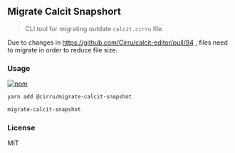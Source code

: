 
Migrate Calcit Snapshort
----

> CLI tool for migrating outdate `calcit.cirru` file.

Due to changes in https://github.com/Cirru/calcit-editor/pull/94 , files need to migrate in order to reduce file size.

### Usage

[![npm](https://img.shields.io/npm/v/@cirru/migrate-calcit-snapshot)](https://www.npmjs.com/package/@cirru/migrate-calcit-snapshot)

```bash
yarn add @cirru/migrate-calcit-snapshot

migrate-calcit-snapshot
```

### License

MIT
